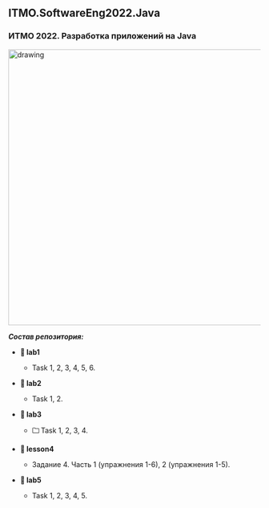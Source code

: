 ## ITMO.SoftwareEng2022.Java
### ИТМО 2022. Разработка приложений на Java
<img src="https://ie.wampi.ru/2022/10/19/Java.png" alt="drawing" width="550"/>


***Состав репозитория:***

+ <strong> &#128194; lab1 </strong>

  * Task 1, 2, 3, 4, 5, 6.
 
+ <strong> &#128194; lab2 </strong>

  * Task 1, 2.

+ <strong> &#128194; lab3 </strong>

  * <strong> &#128448; </strong> Task 1, 2, 3, 4.

+ <strong> &#128194; lesson4 </strong>

  * Задание 4. Часть 1 (упражнения 1-6), 2 (упражнения 1-5).
  
+ <strong> &#128194; lab5 </strong>

  * Task 1, 2, 3, 4, 5.

